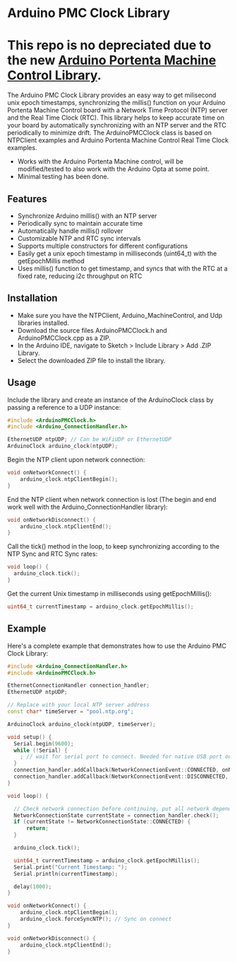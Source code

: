 # Arduino PMC Clock Library

# This repo is no depreciated due to the new [Arduino Portenta Machine Control Library](https://github.com/arduino-libraries/Arduino_PortentaMachineControl).

The Arduino PMC Clock Library provides an easy way to get milisecond unix epoch timestamps, synchronizing the millis() function on your Arduino Portenta Machine Control board with a Network Time Protocol (NTP) server and the Real Time Clock (RTC). This library helps to keep accurate time on your board by automatically synchronizing with an NTP server and the RTC periodically to minimize drift. The ArduinoPMCClock class is based on NTPClient examples and Arduino Portenta Machine Control Real Time Clock examples.

- Works with the Arduino Portenta Machine control, will be modified/tested to also work with the Arduino Opta at some point.
- Minimal testing has been done.

## Features
- Synchronize Arduino millis() with an NTP server
- Periodically sync to maintain accurate time
- Automatically handle millis() rollover
- Customizable NTP and RTC sync intervals
- Supports multiple constructors for different configurations
- Easily get a unix epoch timestamp in milliseconds (uint64_t) with the getEpochMillis method
- Uses millis() function to get timestamp, and syncs that with the RTC at a fixed rate, reducing i2c throughput on RTC 

## Installation
- Make sure you have the NTPClient, Arduino_MachineControl, and Udp libraries installed.
- Download the source files ArduinoPMCClock.h and ArduinoPMCClock.cpp as a ZIP.
- In the Arduino IDE, navigate to Sketch > Include Library > Add .ZIP Library.
- Select the downloaded ZIP file to install the library.

## Usage
Include the library and create an instance of the ArduinoClock class by passing a reference to a UDP instance:
```cpp
#include <ArduinoPMCClock.h>
#include <Arduino_ConnectionHandler.h>

EthernetUDP ntpUDP; // Can be WiFiUDP or EthernetUDP
ArduinoClock arduino_clock(ntpUDP);

```
Begin the NTP client upon network connection:
```cpp
void onNetworkConnect() {
    arduino_clock.ntpClientBegin();
}
```
End the NTP client when network connection is lost (The begin and end work well with the Arduino_ConnectionHandler library):
```cpp
void onNetworkDisconnect() {
    arduino_clock.ntpClientEnd();
}
```
Call the tick() method in the loop, to keep synchronizing according to the NTP Sync and RTC Sync rates:
```cpp
void loop() {
  arduino_clock.tick();
}
```
Get the current Unix timestamp in milliseconds using getEpochMillis():
```cpp
uint64_t currentTimestamp = arduino_clock.getEpochMillis();
```

## Example
Here's a complete example that demonstrates how to use the Arduino PMC Clock Library:
```cpp
#include <Arduino_ConnectionHandler.h>
#include <ArduinoPMCClock.h>

EthernetConnectionHandler connection_handler;
EthernetUDP ntpUDP;

// Replace with your local NTP server address
const char* timeServer = "pool.ntp.org";

ArduinoClock arduino_clock(ntpUDP, timeServer);

void setup() {
  Serial.begin(9600);
  while (!Serial) {
    ; // wait for serial port to connect. Needed for native USB port only
  }
  connection_handler.addCallback(NetworkConnectionEvent::CONNECTED, onNetworkConnect);
  connection_handler.addCallback(NetworkConnectionEvent::DISCONNECTED, onNetworkDisconnect);
}

void loop() {

  // Check network connection before continuing, put all network dependant functions behind this block
  NetworkConnectionState currentState = connection_handler.check();
  if (currentState != NetworkConnectionState::CONNECTED) {
      return;
  }

  arduino_clock.tick();

  uint64_t currentTimestamp = arduino_clock.getEpochMillis();
  Serial.print("Current Timestamp: ");
  Serial.println(currentTimestamp);

  delay(1000);
}

void onNetworkConnect() {
    arduino_clock.ntpClientBegin();
    arduino_clock.forceSyncNTP(); // Sync on connect
}

void onNetworkDisconnect() {
    arduino_clock.ntpClientEnd();
}
```

